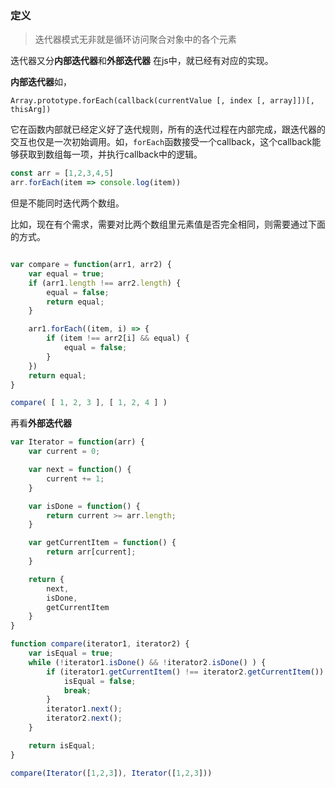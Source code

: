 ### 定义

> 迭代器模式无非就是循环访问聚合对象中的各个元素


迭代器又分**内部迭代器**和**外部迭代器**
在js中，就已经有对应的实现。

**内部迭代器**如，

`Array.prototype.forEach(callback(currentValue [, index [, array]])[, thisArg])`

它在函数内部就已经定义好了迭代规则，所有的迭代过程在内部完成，跟迭代器的交互也仅是一次初始调用。如，`forEach`函数接受一个callback，这个callback能够获取到数组每一项，并执行callback中的逻辑。
```js
const arr = [1,2,3,4,5]
arr.forEach(item => console.log(item))
```

但是不能同时迭代两个数组。

比如，现在有个需求，需要对比两个数组里元素值是否完全相同，则需要通过下面的方式。

```js

var compare = function(arr1, arr2) {
    var equal = true;
    if (arr1.length !== arr2.length) {
        equal = false;
        return equal;
    }

    arr1.forEach((item, i) => {
        if (item !== arr2[i] && equal) {
            equal = false;
        }
    })
    return equal;
}

compare( [ 1, 2, 3 ], [ 1, 2, 4 ] )

```

再看**外部迭代器**
```js
var Iterator = function(arr) {
    var current = 0;

    var next = function() {
        current += 1;
    }

    var isDone = function() {
        return current >= arr.length;
    }

    var getCurrentItem = function() {
        return arr[current];
    }

    return {
        next,
        isDone,
        getCurrentItem
    }
}

function compare(iterator1, iterator2) {
    var isEqual = true;
    while (!iterator1.isDone() && !iterator2.isDone() ) {
        if (iterator1.getCurrentItem() !== iterator2.getCurrentItem()) {
            isEqual = false;
            break;
        }
        iterator1.next();
        iterator2.next();
    }

    return isEqual;
}

compare(Iterator([1,2,3]), Iterator([1,2,3]))

```